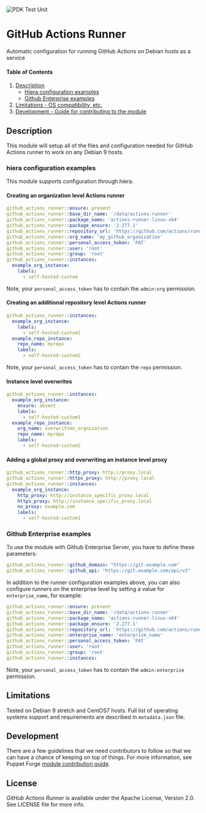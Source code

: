 ![PDK Test Unit](https://github.com/Telefonica/puppet-github-actions-runner/workflows/Run%20pdk%20test%20unit/badge.svg?branch=master)

# GitHub Actions Runner

Automatic configuration for running GitHub Actions on Debian hosts as a service

#### Table of Contents

1. [Description](#description)
    - [Hiera configuration examples](#hiera-configuration-examples)
    - [Github Enterprise examples](#github-enterprise-examples)
2. [Limitations - OS compatibility, etc.](#limitations)
3. [Development - Guide for contributing to the module](#development)

## Description

This module will setup all of the files and configuration needed for GitHub Actions runner to work on any Debian 9 hosts.

### hiera configuration examples

This module supports configuration through hiera. 

#### Creating an organization level Actions runner

```yaml
github_actions_runner::ensure: present
github_actions_runner::base_dir_name: '/data/actions-runner'
github_actions_runner::package_name: 'actions-runner-linux-x64'
github_actions_runner::package_ensure: '2.277.1'
github_actions_runner::repository_url: 'https://github.com/actions/runner/releases/download'
github_actions_runner::org_name: 'my_github_organization'
github_actions_runner::personal_access_token: 'PAT'
github_actions_runner::user: 'root'
github_actions_runner::group: 'root'
github_actions_runner::instances:
  example_org_instance:
    labels:
      - self-hosted-custom
```

Note, your `personal_access_token` has to contain the `admin:org` permission.

#### Creating an additional repository level Actions runner
```yaml
github_actions_runner::instances:
  example_org_instance:
    labels:
      - self-hosted-custom1
  example_repo_instance:
    repo_name: myrepo
    labels:
      - self-hosted-custom2
```

Note, your `personal_access_token` has to contain the `repo` permission.
    
#### Instance level overwrites
```yaml
github_actions_runner::instances:
  example_org_instance:
    ensure: absent
    labels:
      - self-hosted-custom1
  example_repo_instance:
    org_name: overwritten_orgnization
    repo_name: myrepo
    labels:
      - self-hosted-custom2
```

#### Adding a global proxy and overwriting an instance level proxy
```yaml
github_actions_runner::http_proxy: http://proxy.local
github_actions_runner::https_proxy: http://proxy.local
github_actions_runner::instances:
  example_org_instance:
    http_proxy: http://instance_specific_proxy.local
    https_proxy: http://instance_specific_proxy.local
    no_proxy: example.com
    labels:
      - self-hosted-custom1
```

### Github Enterprise examples
To use the module with Github Enterprise Server, you have to define these parameters:
```yaml
github_actions_runner::github_domain: "https://git.example.com"
github_actions_runner::github_api: "https://git.example.com/api/v3"
```

In addition to the runner configuration examples above, you can also configure runners 
on the enterprise level by setting a value for `enterprise_name`, for example:
```yaml
github_actions_runner::ensure: present
github_actions_runner::base_dir_name: '/data/actions-runner'
github_actions_runner::package_name: 'actions-runner-linux-x64'
github_actions_runner::package_ensure: '2.277.1'
github_actions_runner::repository_url: 'https://github.com/actions/runner/releases/download'
github_actions_runner::enterprise_name: 'enterprise_name'
github_actions_runner::personal_access_token: 'PAT'
github_actions_runner::user: 'root'
github_actions_runner::group: 'root'
github_actions_runner::instances:
```

Note, your `personal_access_token` has to contain the `admin:enterprise` permission.

## Limitations

Tested on Debian 9 stretch and CentOS7 hosts.
Full list of operating systems support and requirements are described in `metadata.json` file.

## Development

There are a few guidelines that we need contributors to follow so that we can have a chance of keeping on top of things. For more information, see Puppet Forge [module contribution guide](https://puppet.com/docs/puppet/7.1/modules_publishing.html).

## License

*GitHub Actions Runner* is available under the Apache License, Version 2.0. See LICENSE file
for more info.
